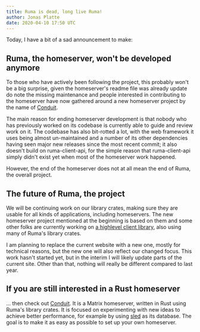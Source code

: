 ```yaml
---
title: Ruma is dead, long live Ruma!
author: Jonas Platte
date: 2020-04-10 17:50 UTC
---
```


Today, I have a bit of a sad announcement to make:

## Ruma, the homeserver, won't be developed anymore

To those who have actively been following the project, this probably won't be a
big surprise, given the homeserver's readme file was already update do note the
missing maintenance and people interested in contributing to the homeserver have
now gathered around a new homeserver project by the name of [Conduit][].

The main reason for ending homeserver development is that nobody who has
previously worked on its codebase is currently able to guide and review work on
it. The codebase has also bit-rotted a lot, with the web framework it uses being
almost un-maintained and a number of its other dependencies having seen major
new releases since the most recent commit; it also doesn't build on
ruma-client-api, for the simple reason that ruma-client-api simply didn't exist
yet when most of the homeserver work happened.

However, the end of the homeserver does not at all mean the end of Ruma, the
overall project.

## The future of Ruma, the project

We will be continuing work on our library crates, making sure they are usable
for all kinds of applications, including homeservers. The new homeserver project
mentioned at the beginning is based on them and some other folks are currently
working on [a highlevel client library][matrix-rust-sdk], also using many of
Ruma's library crates.

I am planning to replace the current website with a new one, mostly for
technical reasons, but the new one will also reflect our changed focus. This
work hasn't started yet, but in the interim I will likely update parts of the
current site. Other than that, nothing will really be different compared to last
year.

[matrix-rust-sdk]: https://github.com/matrix-org/matrix-rust-sdk

## If you are still interested in a Rust homeserver

… then check out [Conduit][]. It is a Matrix homeserver, written in Rust using
Ruma's library crates. It is focused on experimenting with new ideas to achieve
better performance, for example by using [sled][] as its database. The goal is
to make it as easy as possible to set up your own homeserver.

[Conduit]: https://conduit.rs/
[sled]: https://sled.rs/
